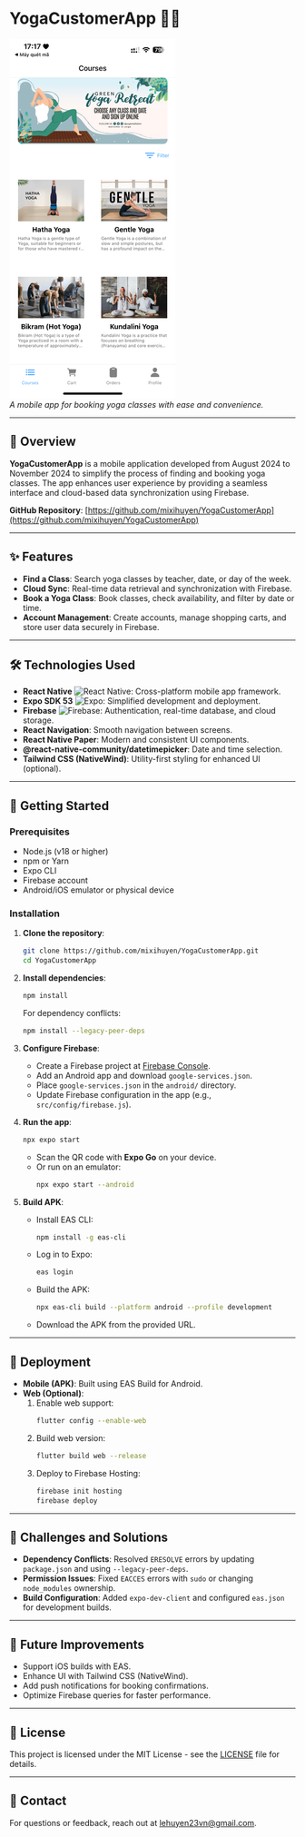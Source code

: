 # YogaCustomerApp 🧘‍♀️

![YogaCustomerApp Banner](https://github.com/mixihuyen/YogaCustomerApp/blob/master/assets/IMG_8402%20(1).png)  
*A mobile app for booking yoga classes with ease and convenience.*

---

## 📖 Overview
**YogaCustomerApp** is a mobile application developed from August 2024 to November 2024 to simplify the process of finding and booking yoga classes. The app enhances user experience by providing a seamless interface and cloud-based data synchronization using Firebase.

**GitHub Repository**: [https://github.com/mixihuyen/YogaCustomerApp](https://github.com/mixihuyen/YogaCustomerApp)

---

## ✨ Features
- **Find a Class**: Search yoga classes by teacher, date, or day of the week.
- **Cloud Sync**: Real-time data retrieval and synchronization with Firebase.
- **Book a Yoga Class**: Book classes, check availability, and filter by date or time.
- **Account Management**: Create accounts, manage shopping carts, and store user data securely in Firebase.

---

## 🛠 Technologies Used
- **React Native** ![React Native](https://img.shields.io/badge/React_Native-61DAFB?logo=react&logoColor=white): Cross-platform mobile app framework.
- **Expo SDK 53** ![Expo](https://img.shields.io/badge/Expo-000020?logo=expo&logoColor=white): Simplified development and deployment.
- **Firebase** ![Firebase](https://img.shields.io/badge/Firebase-FFCA28?logo=firebase&logoColor=black): Authentication, real-time database, and cloud storage.
- **React Navigation**: Smooth navigation between screens.
- **React Native Paper**: Modern and consistent UI components.
- **@react-native-community/datetimepicker**: Date and time selection.
- **Tailwind CSS (NativeWind)**: Utility-first styling for enhanced UI (optional).

---

## 🚀 Getting Started

### Prerequisites
- Node.js (v18 or higher)
- npm or Yarn
- Expo CLI
- Firebase account
- Android/iOS emulator or physical device

### Installation
1. **Clone the repository**:
   ```bash
   git clone https://github.com/mixihuyen/YogaCustomerApp.git
   cd YogaCustomerApp
   ```

2. **Install dependencies**:
   ```bash
   npm install
   ```
   For dependency conflicts:
   ```bash
   npm install --legacy-peer-deps
   ```

3. **Configure Firebase**:
   - Create a Firebase project at [Firebase Console](https://console.firebase.google.com/).
   - Add an Android app and download `google-services.json`.
   - Place `google-services.json` in the `android/` directory.
   - Update Firebase configuration in the app (e.g., `src/config/firebase.js`).

4. **Run the app**:
   ```bash
   npx expo start
   ```
   - Scan the QR code with **Expo Go** on your device.
   - Or run on an emulator:
     ```bash
     npx expo start --android
     ```

5. **Build APK**:
   - Install EAS CLI:
     ```bash
     npm install -g eas-cli
     ```
   - Log in to Expo:
     ```bash
     eas login
     ```
   - Build the APK:
     ```bash
     npx eas-cli build --platform android --profile development
     ```
   - Download the APK from the provided URL.

---

## 📱 Deployment
- **Mobile (APK)**: Built using EAS Build for Android.
- **Web (Optional)**:
  1. Enable web support:
     ```bash
     flutter config --enable-web
     ```
  2. Build web version:
     ```bash
     flutter build web --release
     ```
  3. Deploy to Firebase Hosting:
     ```bash
     firebase init hosting
     firebase deploy
     ```

---

## 🛑 Challenges and Solutions
- **Dependency Conflicts**: Resolved `ERESOLVE` errors by updating `package.json` and using `--legacy-peer-deps`.
- **Permission Issues**: Fixed `EACCES` errors with `sudo` or changing `node_modules` ownership.
- **Build Configuration**: Added `expo-dev-client` and configured `eas.json` for development builds.

---

## 🔮 Future Improvements
- Support iOS builds with EAS.
- Enhance UI with Tailwind CSS (NativeWind).
- Add push notifications for booking confirmations.
- Optimize Firebase queries for faster performance.

---

## 📜 License
This project is licensed under the MIT License - see the [LICENSE](LICENSE) file for details.

---

## 📧 Contact
For questions or feedback, reach out at [lehuyen23vn@gmail.com](mailto:lehuyen23vn@gmail.com).

